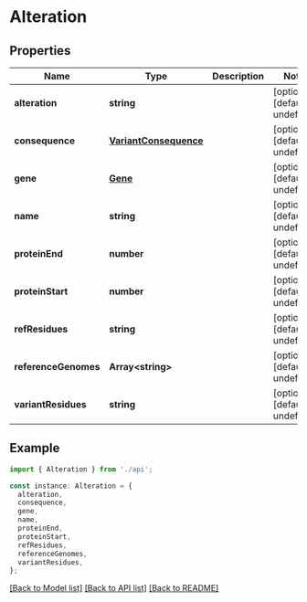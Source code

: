 # Alteration

## Properties

| Name                 | Type                                            | Description | Notes                             |
| -------------------- | ----------------------------------------------- | ----------- | --------------------------------- |
| **alteration**       | **string**                                      |             | [optional] [default to undefined] |
| **consequence**      | [**VariantConsequence**](VariantConsequence.md) |             | [optional] [default to undefined] |
| **gene**             | [**Gene**](Gene.md)                             |             | [optional] [default to undefined] |
| **name**             | **string**                                      |             | [optional] [default to undefined] |
| **proteinEnd**       | **number**                                      |             | [optional] [default to undefined] |
| **proteinStart**     | **number**                                      |             | [optional] [default to undefined] |
| **refResidues**      | **string**                                      |             | [optional] [default to undefined] |
| **referenceGenomes** | **Array&lt;string&gt;**                         |             | [optional] [default to undefined] |
| **variantResidues**  | **string**                                      |             | [optional] [default to undefined] |

## Example

```typescript
import { Alteration } from './api';

const instance: Alteration = {
  alteration,
  consequence,
  gene,
  name,
  proteinEnd,
  proteinStart,
  refResidues,
  referenceGenomes,
  variantResidues,
};
```

[[Back to Model list]](../README.md#documentation-for-models) [[Back to API list]](../README.md#documentation-for-api-endpoints) [[Back to README]](../README.md)
